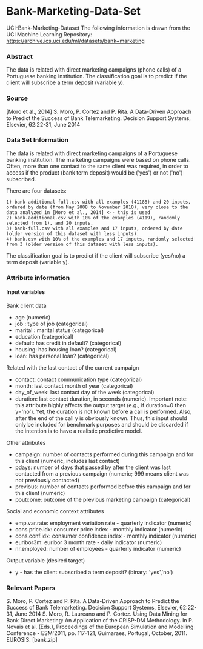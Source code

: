 # Bank-Marketing-Data-Set

UCI-Bank-Marketing-Dataset
The following information is drawn from the UCI Machine Learning Repository: https://archive.ics.uci.edu/ml/datasets/bank+marketing

### Abstract
The data is related with direct marketing campaigns (phone calls) of a Portuguese banking institution. The classification goal is to predict if the client will subscribe a term deposit (variable y).

### Source
[Moro et al., 2014] S. Moro, P. Cortez and P. Rita. A Data-Driven Approach to Predict the Success of Bank Telemarketing. Decision Support Systems, Elsevier, 62:22-31, June 2014

### Data Set Information
The data is related with direct marketing campaigns of a Portuguese banking institution. The marketing campaigns were based on phone calls. Often, more than one contact to the same client was required, in order to access if the product (bank term deposit) would be ('yes') or not ('no') subscribed.

There are four datasets:

    1) bank-additional-full.csv with all examples (41188) and 20 inputs, ordered by date (from May 2008 to November 2010), very close to the data analyzed in [Moro et al., 2014] <-- this is used
    2) bank-additional.csv with 10% of the examples (4119), randomly selected from 1), and 20 inputs.
    3) bank-full.csv with all examples and 17 inputs, ordered by date (older version of this dataset with less inputs).
    4) bank.csv with 10% of the examples and 17 inputs, randomly selected from 3 (older version of this dataset with less inputs).

The classification goal is to predict if the client will subscribe (yes/no) a term deposit (variable y).

### Attribute information
#### Input variables
Bank client data
- age (numeric)
- job : type of job (categorical)
- marital : marital status (categorical)
- education (categorical)
- default: has credit in default? (categorical)
- housing: has housing loan? (categorical)
- loan: has personal loan? (categorical)


Related with the last contact of the current campaign
- contact: contact communication type (categorical)
- month: last contact month of year (categorical)
- day_of_week: last contact day of the week (categorical)
- duration: last contact duration, in seconds (numeric). Important note: this attribute highly affects the output target (e.g., if duration=0 then y='no'). Yet, the duration is not known before a call is performed. Also, after the end of the call y is obviously known. Thus, this input should only be included for benchmark purposes and should be discarded if the intention is to have a realistic predictive model.


Other attributes
- campaign: number of contacts performed during this campaign and for this client (numeric, includes last contact)
- pdays: number of days that passed by after the client was last contacted from a previous campaign (numeric; 999 means client was not previously contacted)
- previous: number of contacts performed before this campaign and for this client (numeric)
- poutcome: outcome of the previous marketing campaign (categorical)


Social and economic context attributes
- emp.var.rate: employment variation rate - quarterly indicator (numeric)
- cons.price.idx: consumer price index - monthly indicator (numeric)
- cons.conf.idx: consumer confidence index - monthly indicator (numeric)
- euribor3m: euribor 3 month rate - daily indicator (numeric)
- nr.employed: number of employees - quarterly indicator (numeric)


Output variable (desired target)
- y - has the client subscribed a term deposit? (binary: 'yes','no')


### Relevant Papers
S. Moro, P. Cortez and P. Rita. A Data-Driven Approach to Predict the Success of Bank Telemarketing. Decision Support Systems, Elsevier, 62:22-31, June 2014
S. Moro, R. Laureano and P. Cortez. Using Data Mining for Bank Direct Marketing: An Application of the CRISP-DM Methodology. In P. Novais et al. (Eds.), Proceedings of the European Simulation and Modelling Conference - ESM'2011, pp. 117-121, Guimaraes, Portugal, October, 2011. EUROSIS. [bank.zip]

